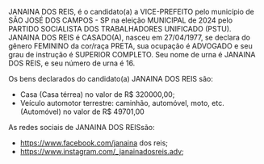 JANAINA DOS REIS, é o candidato(a) a VICE-PREFEITO pelo município de SÃO JOSÉ DOS CAMPOS - SP na eleição MUNICIPAL de 2024 pelo PARTIDO SOCIALISTA DOS TRABALHADORES UNIFICADO (PSTU). JANAINA DOS REIS é CASADO(A), nasceu em 27/04/1977, se declara do gênero FEMININO da cor/raça PRETA, sua ocupação é ADVOGADO e seu grau de instrução é SUPERIOR COMPLETO. Seu nome de urna é JANAINA DOS REIS, e seu número de urna é 16.

Os bens declarados do candidato(a) JANAINA DOS REIS são: 
- Casa (Casa térrea) no valor de R$ 320000,00;
- Veículo automotor terrestre: caminhão, automóvel, moto, etc. (Automóvel) no valor de R$ 49701,00

As redes sociais de JANAINA DOS REISsão:
- https://www.facebook.com/janaina dos reis;
- https://www.instagram.com/_janainadosreis.adv;